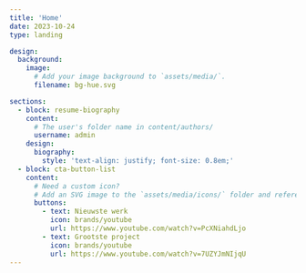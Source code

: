 ```yaml
---
title: 'Home'
date: 2023-10-24
type: landing

design:
  background:
    image:
      # Add your image background to `assets/media/`.
      filename: bg-hue.svg

sections:
  - block: resume-biography
    content:
      # The user's folder name in content/authors/
      username: admin
    design:
      biography:
        style: 'text-align: justify; font-size: 0.8em;'
  - block: cta-button-list
    content:
      # Need a custom icon?
      # Add an SVG image to the `assets/media/icons/` folder and reference it in the `icon` field below
      buttons:
        - text: Nieuwste werk
          icon: brands/youtube
          url: https://www.youtube.com/watch?v=PcXNiahdLjo
        - text: Grootste project
          icon: brands/youtube
          url: https://www.youtube.com/watch?v=7UZYJmNIjqU
---
```

